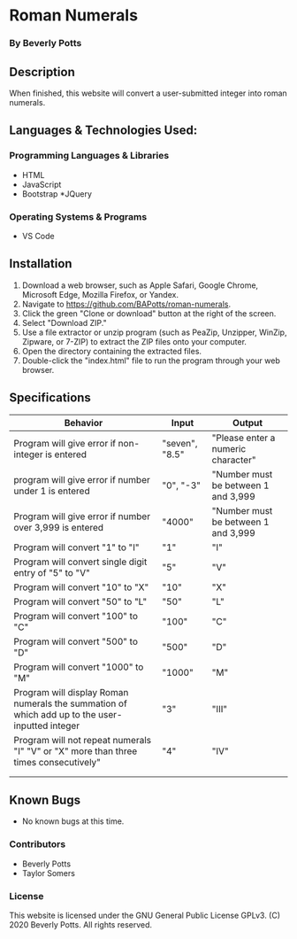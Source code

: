 # Roman Numerals
 
  ### By Beverly Potts
 
## Description
 
  When finished, this website will convert a user-submitted integer into roman numerals.
 
## Languages & Technologies Used:
 
  ### Programming Languages & Libraries
  * HTML
  * JavaScript
  * Bootstrap
  *JQuery
 
  ### Operating Systems & Programs
  * VS Code
 
## Installation
 
  1. Download a web browser, such as Apple Safari, Google Chrome, Microsoft Edge, Mozilla Firefox, or Yandex.
  2. Navigate to https://github.com/BAPotts/roman-numerals.
  3. Click the green "Clone or download" button at the right of the screen.
  4. Select "Download ZIP."
  5. Use a file extractor or unzip program (such as PeaZip, Unzipper, WinZip, Zipware, or 7-ZIP) to extract the ZIP files onto your computer.
  6. Open the directory containing the extracted files.
  7. Double-click the "index.html" file to run the program through your web browser.
 
## Specifications
 
|  Behavior | Input  |Output   |
|---|---|---|
|Program will give error if non-integer is entered   | "seven", "8.5"  |"Please enter a numeric character"   |
|program will give error if number under 1 is entered |"0", "-3" |"Number must be between 1 and 3,999|
|Program will give error if number over 3,999 is entered|"4000"|"Number must be between 1 and 3,999|
|Program will convert "1" to "I"  |"1"   |"I"   |
|Program will convert single digit entry of "5" to "V"   |"5" |"V"  |
|Program will convert "10" to "X"   |"10"  |"X"   |
|Program will convert "50" to "L"   |"50"  |"L"  |
|Program will convert "100" to "C"   |"100"|"C"   |
|Program will convert "500" to "D" |"500"  |"D"   |
|Program will convert "1000" to "M"   |"1000"   |"M"   ||
|Program will display Roman numerals the summation of which add up to the user-inputted integer   |"3"  |"III"   |
|Program will not repeat numerals "I" "V" or "X" more than three times consecutively" | "4"  |"IV"   |
|   |   |   |
|   |   |   |
## Known Bugs
 
  * No known bugs at this time. 
### Contributors
 
  * Beverly Potts
  * Taylor Somers
 
### License
 
This website is licensed under the GNU General Public License GPLv3. (C) 2020 Beverly Potts. All rights reserved.